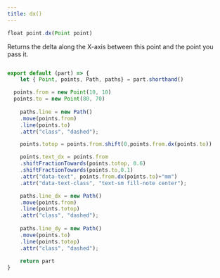 ```yaml
---
title: dx()
---
```


```js
float point.dx(Point point)
```

Returns the delta along the X-axis between this point and the point you pass it.

<Example 
  part="point_dx"
  caption="An example of the Point.dx() method"
/>

```js

export default (part) => {
    let { Point, points, Path, paths} = part.shorthand()

  points.from = new Point(10, 10)
  points.to = new Point(80, 70)
    
    paths.line = new Path()
	.move(points.from)
	.line(points.to)
	.attr("class", "dashed");

    points.totop = points.from.shift(0,points.from.dx(points.to))

    points.text_dx = points.from
	.shiftFractionTowards(points.totop, 0.6)
	.shiftFractionTowards(points.to,0.1)
	.attr("data-text", points.from.dx(points.to)+"mm")
	.attr("data-text-class", "text-sm fill-note center");

    paths.line_dx = new Path()
	.move(points.from)
	.line(points.totop)
	.attr("class", "dashed");
    
    paths.line_dy = new Path()
	.move(points.to)
	.line(points.totop)
	.attr("class", "dashed");
  
    return part
}

```

